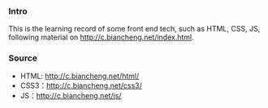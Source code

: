 ### Intro
This is the learning record of some front end tech, such as HTML, CSS, JS, following material on http://c.biancheng.net/index.html.

### Source
- HTML: http://c.biancheng.net/html/
- CSS3：http://c.biancheng.net/css3/
- JS：http://c.biancheng.net/js/
